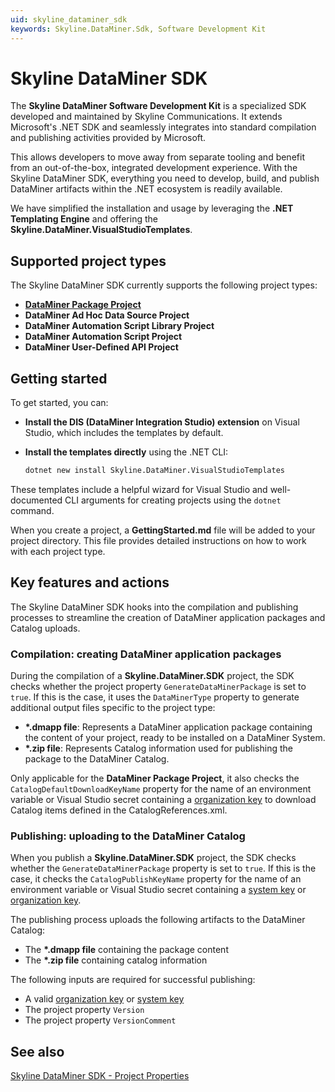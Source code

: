 ```yaml
---
uid: skyline_dataminer_sdk
keywords: Skyline.DataMiner.Sdk, Software Development Kit
---
```


# Skyline DataMiner SDK

The **Skyline DataMiner Software Development Kit** is a specialized SDK developed and maintained by Skyline Communications. It extends Microsoft's .NET SDK and seamlessly integrates into standard compilation and publishing activities provided by Microsoft.

This allows developers to move away from separate tooling and benefit from an out-of-the-box, integrated development experience. With the Skyline DataMiner SDK, everything you need to develop, build, and publish DataMiner artifacts within the .NET ecosystem is readily available.

We have simplified the installation and usage by leveraging the **.NET Templating Engine** and offering the **Skyline.DataMiner.VisualStudioTemplates**.

## Supported project types

The Skyline DataMiner SDK currently supports the following project types:

- [**DataMiner Package Project**](xref:skyline_dataminer_sdk_dataminer_package_project)
- **DataMiner Ad Hoc Data Source Project**
- **DataMiner Automation Script Library Project**
- **DataMiner Automation Script Project**
- **DataMiner User-Defined API Project**

## Getting started

To get started, you can:

- **Install the DIS (DataMiner Integration Studio) extension** on Visual Studio, which includes the templates by default.
- **Install the templates directly** using the .NET CLI:

  ```bash
  dotnet new install Skyline.DataMiner.VisualStudioTemplates
  ```

These templates include a helpful wizard for Visual Studio and well-documented CLI arguments for creating projects using the `dotnet` command.

When you create a project, a **GettingStarted.md** file will be added to your project directory. This file provides detailed instructions on how to work with each project type.

## Key features and actions

The Skyline DataMiner SDK hooks into the compilation and publishing processes to streamline the creation of DataMiner application packages and Catalog uploads.

### Compilation: creating DataMiner application packages

During the compilation of a **Skyline.DataMiner.SDK** project, the SDK checks whether the project property `GenerateDataMinerPackage` is set to `true`. If this is the case, it uses the `DataMinerType` property to generate additional output files specific to the project type:

- **\*.dmapp file**: Represents a DataMiner application package containing the content of your project, ready to be installed on a DataMiner System.
- **\*.zip file**: Represents Catalog information used for publishing the package to the DataMiner Catalog.

Only applicable for the **DataMiner Package Project**, it also checks the `CatalogDefaultDownloadKeyName` property for the name of an environment variable or Visual Studio secret containing a [organization key](xref:Managing_DCP_keys#organization-keys) to download Catalog items defined in the CatalogReferences.xml.

### Publishing: uploading to the DataMiner Catalog

When you publish a **Skyline.DataMiner.SDK** project, the SDK checks whether the `GenerateDataMinerPackage` property is set to `true`. If this is the case, it checks the `CatalogPublishKeyName` property for the name of an environment variable or Visual Studio secret containing a [system key](xref:Managing_DCP_keys#system-keys) or [organization key](xref:Managing_DCP_keys#organization-keys).

The publishing process uploads the following artifacts to the DataMiner Catalog:

- The **\*.dmapp file** containing the package content
- The **\*.zip file** containing catalog information

The following inputs are required for successful publishing:

- A valid [organization key](xref:Managing_DCP_keys#organization-keys) or [system key](xref:Managing_DCP_keys#system-keys)
- The project property `Version`
- The project property `VersionComment`

## See also

[Skyline DataMiner SDK - Project Properties](xref:skyline_dataminer_sdk_project_properties)
